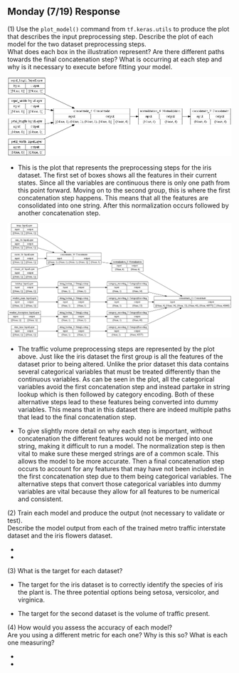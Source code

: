 ## Monday (7/19) Response

(1) Use the `plot_model()` command from `tf.keras.utils` to produce the plot that describes the input preprocessing 
step.  Describe the plot of each model for the two dataset preprocessing steps.  
What does each box in the illustration represent?
Are there different paths towards the final concatenation step?
What is occurring at each step and why is it necessary to execute before fitting your model.

![img_31.png](img_31.png)

- This is the plot that represents the preprocessing steps for the iris dataset. The first set of boxes shows all the
features in their current states. Since all the variables are continuous there is only one path from this point 
  forward. Moving on to the second group, this is where the first concatenation step happens. This means that 
  all the features are consolidated into one string. After this normalization occurs followed by another 
  concatenation step. 
  
![img_32.png](img_32.png)

- The traffic volume preprocessing steps are represented by the plot above. Just like the iris dataset the first 
  group is all the features of the dataset prior to being altered. Unlike the prior dataset this data contains several
  categorical variables that must be treated differently than the continuous variables. As can be seen in the plot,
  all the categorical variables avoid the first concatenation step and instead partake in string lookup which is then
  followed by category encoding. Both of these alternative steps lead to these features being converted into dummy 
  variables. This means that in this dataset there are indeed multiple paths that lead to the final concatenation step.


- To give slightly more detail on why each step is important, without concatenation the different
  features would not be merged into one string, making it difficult to run a model. The normalization step is then vital
  to make sure these merged strings are of a common scale. This allows the model to be more accurate. Then a final
  concatenation step occurs to account for any features that may have not been included in the first concatenation step
  due to them being categorical variables. The alternative steps that convert those categorical variables into dummy 
  variables are vital because they allow for all features to be numerical and consistent. 


(2) Train each model and produce the output (not necessary to validate or test).  
Describe the model output from each of the trained metro traffic interstate dataset and the iris flowers dataset.

- 

- 

(3) What is the target for each dataset?

- The target for the iris dataset is to correctly identify the species of iris the plant is. The three potential 
options being setosa, versicolor, and virginica.

- The target for the second dataset is the volume of traffic present.

(4) How would you assess the accuracy of each model?  
Are you using a different metric for each one?  Why is this so?  What is each one measuring?

- 

- 

 